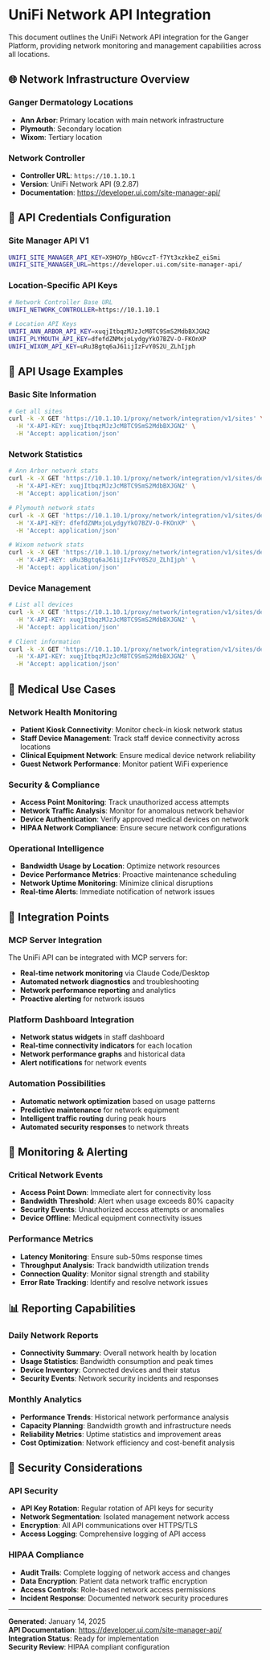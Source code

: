 # UniFi Network API Integration

This document outlines the UniFi Network API integration for the Ganger Platform, providing network monitoring and management capabilities across all locations.

## 🌐 **Network Infrastructure Overview**

### **Ganger Dermatology Locations**
- **Ann Arbor**: Primary location with main network infrastructure
- **Plymouth**: Secondary location 
- **Wixom**: Tertiary location

### **Network Controller**
- **Controller URL**: `https://10.1.10.1`
- **Version**: UniFi Network API (9.2.87)
- **Documentation**: https://developer.ui.com/site-manager-api/

## 🔑 **API Credentials Configuration**

### **Site Manager API V1**
```bash
UNIFI_SITE_MANAGER_API_KEY=X9HOYp_hBGvczT-f7Yt3xzkbeZ_eiSmi
UNIFI_SITE_MANAGER_URL=https://developer.ui.com/site-manager-api/
```

### **Location-Specific API Keys**
```bash
# Network Controller Base URL
UNIFI_NETWORK_CONTROLLER=https://10.1.10.1

# Location API Keys
UNIFI_ANN_ARBOR_API_KEY=xuqjItbqzMJzJcM8TC9SmS2MdbBXJGN2
UNIFI_PLYMOUTH_API_KEY=dfefdZNMxjoLydgyYkO7BZV-O-FKOnXP  
UNIFI_WIXOM_API_KEY=uRu3Bgtq6aJ61ijIzFvY0S2U_ZLhIjph
```

## 📡 **API Usage Examples**

### **Basic Site Information**
```bash
# Get all sites
curl -k -X GET 'https://10.1.10.1/proxy/network/integration/v1/sites' \
  -H 'X-API-KEY: xuqjItbqzMJzJcM8TC9SmS2MdbBXJGN2' \
  -H 'Accept: application/json'
```

### **Network Statistics**
```bash
# Ann Arbor network stats
curl -k -X GET 'https://10.1.10.1/proxy/network/integration/v1/sites/default/statistics' \
  -H 'X-API-KEY: xuqjItbqzMJzJcM8TC9SmS2MdbBXJGN2' \
  -H 'Accept: application/json'

# Plymouth network stats  
curl -k -X GET 'https://10.1.10.1/proxy/network/integration/v1/sites/default/statistics' \
  -H 'X-API-KEY: dfefdZNMxjoLydgyYkO7BZV-O-FKOnXP' \
  -H 'Accept: application/json'

# Wixom network stats
curl -k -X GET 'https://10.1.10.1/proxy/network/integration/v1/sites/default/statistics' \
  -H 'X-API-KEY: uRu3Bgtq6aJ61ijIzFvY0S2U_ZLhIjph' \
  -H 'Accept: application/json'
```

### **Device Management**
```bash
# List all devices
curl -k -X GET 'https://10.1.10.1/proxy/network/integration/v1/sites/default/devices' \
  -H 'X-API-KEY: xuqjItbqzMJzJcM8TC9SmS2MdbBXJGN2' \
  -H 'Accept: application/json'

# Client information
curl -k -X GET 'https://10.1.10.1/proxy/network/integration/v1/sites/default/clients' \
  -H 'X-API-KEY: xuqjItbqzMJzJcM8TC9SmS2MdbBXJGN2' \
  -H 'Accept: application/json'
```

## 🏥 **Medical Use Cases**

### **Network Health Monitoring**
- **Patient Kiosk Connectivity**: Monitor check-in kiosk network status
- **Staff Device Management**: Track staff device connectivity across locations
- **Clinical Equipment Network**: Ensure medical device network reliability
- **Guest Network Performance**: Monitor patient WiFi experience

### **Security & Compliance**
- **Access Point Monitoring**: Track unauthorized access attempts
- **Network Traffic Analysis**: Monitor for anomalous network behavior
- **Device Authentication**: Verify approved medical devices on network
- **HIPAA Network Compliance**: Ensure secure network configurations

### **Operational Intelligence**
- **Bandwidth Usage by Location**: Optimize network resources
- **Device Performance Metrics**: Proactive maintenance scheduling
- **Network Uptime Monitoring**: Minimize clinical disruptions
- **Real-time Alerts**: Immediate notification of network issues

## 🔧 **Integration Points**

### **MCP Server Integration**
The UniFi API can be integrated with MCP servers for:
- **Real-time network monitoring** via Claude Code/Desktop
- **Automated network diagnostics** and troubleshooting
- **Network performance reporting** and analytics
- **Proactive alerting** for network issues

### **Platform Dashboard Integration**
- **Network status widgets** in staff dashboard
- **Real-time connectivity indicators** for each location
- **Network performance graphs** and historical data
- **Alert notifications** for network events

### **Automation Possibilities**
- **Automatic network optimization** based on usage patterns
- **Predictive maintenance** for network equipment
- **Intelligent traffic routing** during peak hours
- **Automated security responses** to network threats

## 🚨 **Monitoring & Alerting**

### **Critical Network Events**
- **Access Point Down**: Immediate alert for connectivity loss
- **Bandwidth Threshold**: Alert when usage exceeds 80% capacity
- **Security Events**: Unauthorized access attempts or anomalies
- **Device Offline**: Medical equipment connectivity issues

### **Performance Metrics**
- **Latency Monitoring**: Ensure sub-50ms response times
- **Throughput Analysis**: Track bandwidth utilization trends
- **Connection Quality**: Monitor signal strength and stability
- **Error Rate Tracking**: Identify and resolve network issues

## 📊 **Reporting Capabilities**

### **Daily Network Reports**
- **Connectivity Summary**: Overall network health by location
- **Usage Statistics**: Bandwidth consumption and peak times
- **Device Inventory**: Connected devices and their status
- **Security Events**: Network security incidents and responses

### **Monthly Analytics**
- **Performance Trends**: Historical network performance analysis
- **Capacity Planning**: Bandwidth growth and infrastructure needs
- **Reliability Metrics**: Uptime statistics and improvement areas
- **Cost Optimization**: Network efficiency and cost-benefit analysis

## 🔐 **Security Considerations**

### **API Security**
- **API Key Rotation**: Regular rotation of API keys for security
- **Network Segmentation**: Isolated management network access
- **Encryption**: All API communications over HTTPS/TLS
- **Access Logging**: Comprehensive logging of API access

### **HIPAA Compliance**
- **Audit Trails**: Complete logging of network access and changes
- **Data Encryption**: Patient data network traffic encryption
- **Access Controls**: Role-based network access permissions
- **Incident Response**: Documented network security procedures

---

**Generated**: January 14, 2025  
**API Documentation**: https://developer.ui.com/site-manager-api/  
**Integration Status**: Ready for implementation  
**Security Review**: HIPAA compliant configuration